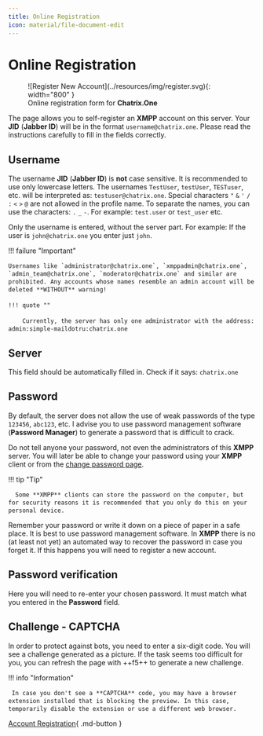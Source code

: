 ```yaml
---
title: Online Registration
icon: material/file-document-edit
---
```


# Online Registration

<figure markdown>
   ![Register New Account](../resources/img/register.svg){: width="800" }
   <figcaption>Online registration form for <b>Chatrix.One</b></figcaption>
</figure>

The page allows you to self-register an **XMPP** account on this server. Your **JID** (**Jabber ID**) will be in the format `username@chatrix.one`. Please read the instructions carefully to fill in the fields correctly.

## Username

The username **JID** (**Jabber ID**) is **not** case sensitive. It is recommended to use only lowercase letters. The usernames `TestUser`, `testUser`, `TESTuser`, etc. will be interpreted as: `testuser@chatrix.one`. Special characters `"` `&` `'` `/` `:` `<` `>` `@` are not allowed in the profile name. To separate the names, you can use the characters: `.` `_` `-`. For example: `test.user` or `test_user` etc.

Only the username is entered, without the server part. For example: If the user is `john@chatrix.one` you enter just `john`.

!!! failure "Important"

    Usernames like `administrator@chatrix.one`, `xmppadmin@chatrix.one`, `admin_team@chatrix.one`, `moderator@chatrix.one` and similar are prohibited. Any accounts whose names resemble an admin account will be deleted **WITHOUT** warning!

    !!! quote ""

        Currently, the server has only one administrator with the address: admin:simple-maildotru:chatrix.one

## Server

This field should be automatically filled in. Check if it says: `chatrix.one`

## Password

By default, the server does not allow the use of weak passwords of the type `123456`, `abc123`, etc. I advise you to use password management software (**Password Manager**) to generate a password that is difficult to crack.

Do not tell anyone your password, not even the administrators of this **XMPP** server. You will later be able to change your password using your **XMPP** client or from the [change password page](https://chatrix.one/user/change_password/).

!!! tip "Tip"

      Some **XMPP** clients can store the password on the computer, but for security reasons it is recommended that you only do this on your personal device.

  Remember your password or write it down on a piece of paper in a safe place. It is best to use password management software. In **XMPP** there is no (at least not yet) an automated way to recover the password in case you forget it. If this happens you will need to register a new account.

## Password verification

Here you will need to re-enter your chosen password. It must match what you entered in the **Password** field.

## Challenge - **CAPTCHA**

In order to protect against bots, you need to enter a six-digit code. You will see a challenge generated as a picture. If the task seems too difficult for you, you can refresh the page with ++f5++ to generate a new challenge.

!!! info "Information"

     In case you don't see a **CAPTCHA** code, you may have a browser extension installed that is blocking the preview. In this case, temporarily disable the extension or use a different web browser.

[Account Registration](https://chatrix.one/user/new/){ .md-button }
